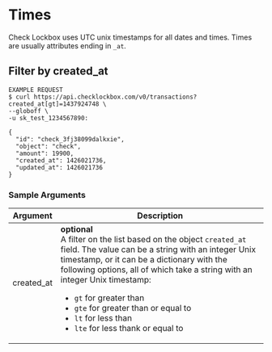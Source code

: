 # Times

Check Lockbox uses UTC unix timestamps for all dates and times.  Times are usually attributes ending in `_at`.

## Filter by created_at

```shell
EXAMPLE REQUEST
$ curl https://api.checklockbox.com/v0/transactions?created_at[gt]=1437924748 \
--globoff \
-u sk_test_1234567890:

{
  "id": "check_3fj38099dalkxie",
  "object": "check",
  "amount": 19900,
  "created_at": 1426021736,
  "updated_at": 1426021736
}
```

### Sample Arguments

Argument | Description
--------- | -----------
created_at | **optional**<br>A filter on the list based on the object `created_at` field. The value can be a string with an integer Unix timestamp, or it can be a dictionary with the following options, all of which take a string with an integer Unix timestamp:<ul><li>`gt` for greater than</li><li>`gte` for greater than or equal to</li><li>`lt` for less than</li><li>`lte` for less thank or equal to</li>
